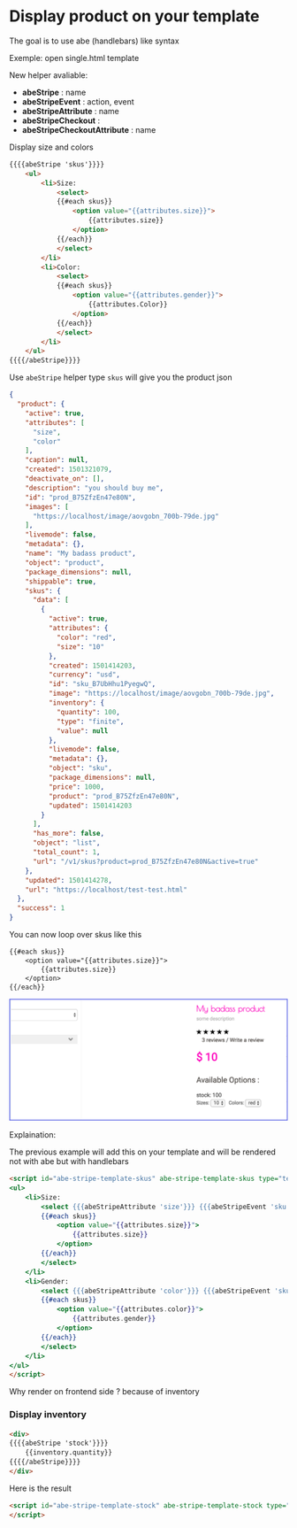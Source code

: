 # Display product on your template

The goal is to use abe (handlebars) like syntax

Exemple: open single.html template

New helper avaliable:

- **abeStripe** : name
- **abeStripeEvent** : action, event
- **abeStripeAttribute** : name
- **abeStripeCheckout**  :
- **abeStripeCheckoutAttribute** : name

Display size and colors

```html
{{{{abeStripe 'skus'}}}}
	<ul>
		<li>Size:
			<select>
			{{#each skus}}
				<option value="{{attributes.size}}">
					{{attributes.size}}
				</option>
			{{/each}}
			</select>
		</li>
		<li>Color:
			<select>
			{{#each skus}}
				<option value="{{attributes.gender}}">
					{{attributes.Color}}
				</option>
			{{/each}}
			</select>
		</li>
	</ul>
{{{{/abeStripe}}}}
```

Use `abeStripe` helper type `skus` will give you the product json

```json
{
  "product": {
    "active": true,
    "attributes": [
      "size",
      "color"
    ],
    "caption": null,
    "created": 1501321079,
    "deactivate_on": [],
    "description": "you should buy me",
    "id": "prod_B75ZfzEn47e80N",
    "images": [
      "https://localhost/image/aovgobn_700b-79de.jpg"
    ],
    "livemode": false,
    "metadata": {},
    "name": "My badass product",
    "object": "product",
    "package_dimensions": null,
    "shippable": true,
    "skus": {
      "data": [
        {
          "active": true,
          "attributes": {
            "color": "red",
            "size": "10"
          },
          "created": 1501414203,
          "currency": "usd",
          "id": "sku_B7UbHhu1PyegwQ",
          "image": "https://localhost/image/aovgobn_700b-79de.jpg",
          "inventory": {
            "quantity": 100,
            "type": "finite",
            "value": null
          },
          "livemode": false,
          "metadata": {},
          "object": "sku",
          "package_dimensions": null,
          "price": 1000,
          "product": "prod_B75ZfzEn47e80N",
          "updated": 1501414203
        }
      ],
      "has_more": false,
      "object": "list",
      "total_count": 1,
      "url": "/v1/skus?product=prod_B75ZfzEn47e80N&active=true"
    },
    "updated": 1501414278,
    "url": "https://localhost/test-test.html"
  },
  "success": 1
}
```

You can now loop over skus like this

```
{{#each skus}}
	<option value="{{attributes.size}}">
		{{attributes.size}}
	</option>
{{/each}}
```

![](docs/screenshots/abe-stripe-skus-display.png)

Explaination:

The previous example will add this on your template and will be rendered not with abe but with handlebars

```html
<script id="abe-stripe-template-skus" abe-stripe-template-skus type="text/x-handlebars-template">
<ul>
	<li>Size:
		<select {{{abeStripeAttribute 'size'}}} {{{abeStripeEvent 'sku' 'change'}}} data-price-wrapper="true">
		{{#each skus}}
			<option value="{{attributes.size}}">
				{{attributes.size}}
			</option>
		{{/each}}
		</select>
	</li>
	<li>Gender:
		<select {{{abeStripeAttribute 'color'}}} {{{abeStripeEvent 'sku' 'change'}}} data-price-wrapper="true">
		{{#each skus}}
			<option value="{{attributes.color}}">
				{{attributes.gender}}
			</option>
		{{/each}}
		</select>
	</li>
</ul>
</script>
```

Why render on frontend side ? because of inventory

### Display inventory

```html
<div>
{{{{abeStripe 'stock'}}}}
	{{inventory.quantity}}
{{{{/abeStripe}}}}
</div>
```

Here is the result 

```html
<script id="abe-stripe-template-stock" abe-stripe-template-stock type="text/x-handlebars-template">											{{inventory.quantity}}
</script>
```